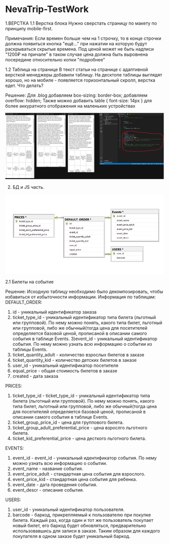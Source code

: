# NevaTrip-TestWork

1.ВЕРСТКА
1.1 Верстка блока
Нужно сверстать страницу по макету по принципу mobile-first.

Примечания:
Если времен больше чем на 1 строчку, то в конце строчки должна появиться кнопка "ещё..." при нажатии на которую будут раскрываться скрытые времена.
Под ценой может не быть надписи "1200₽ на причале" в таком случае цена должна быть выровнена посередине относительно копки "подробнее"

1.2 Таблица на странице
В текст статьи на странице с адаптивной версткой менеджеры добавили таблицу. На десктопе таблицы выглядят хорошо, но на мобиле - появляется горизонтальный скролл, верстка едет. Что делать?

Решение: Для .blog добавляем box-sizing: border-box; 
                   добавляем overflow: hidden;
Также можно добавить table { font-size: 14px } для более аккуратного отображения на маленьких устройствах

![Screenshot](https://github.com/dalaran111/NevaTrip-TestWork/blob/master/Task1/src/img/Table%20scroll/%D0%A3%D0%B1%D0%B8%D1%80%D0%B0%D0%B5%D0%BC%20%D1%81%D0%BA%D1%80%D0%BE%D0%BB%D0%BB.png?raw=true)

2. БД и JS часть.

![Screenshot](https://github.com/dalaran111/NevaTrip-TestWork/blob/master/Task2/Task2bd.png?raw=true)

2.1 Билеты на событие

Решение: Исходную таблицу необходимо было декомпозировать, чтобы избавиться от избыточности информации.
Информация по таблицам:
DEFAULT_ORDER:
1) id - уникальный идентификатор заказа
2) ticket_type_id - уникальный идентификатор типа билета (льготный или групповой). По нему можно понять, какого типа билет, льготный или групповой, либо же обычный(тогда цена для посетителей определяется базовой ценой, прописаной в описании самого события в таблице Events.
3)event_id - уникальный идентификатор события. По нему можно узнать всю информацию о событии из таблицы Events.
4) ticket_quantity_adult - количество взрослых билетов в заказе
5) ticket_quantity_kid - количество детских билетов в заказе
6) user_id - уникальный идентификатор посетителя
7) equal_price - общая стоимость билетов в заказе
8) created - дата заказа

PRICES:
1) ticket_type_id - ticket_type_id - уникальный идентификатор типа билета (льготный или групповой). По нему можно понять, какого типа билет, льготный или групповой, либо же обычный(тогда цена для посетителей определяется базовой ценой, прописаной в описании самого события в таблице Events.
2) ticket_group_price_id - цена для группового билета.
3) ticket_group_adult_preferential_price - цена взрослго льготного билета.
4) ticket_kid_preferential_price - цена десткого льготного билета.

EVENTS: 
1) event_id - event_id - уникальный идентификатор события. По нему можно узнать всю информацию о событии.
2) event_name - название события.
3) event_price_adult - стандартная цена события для взрослого.
4) event_price_kid - стандартная цена события для ребенка.
5) event_date - дата проведения события.
6) event_descr - описание события.

USERS:
1) user_id - уникальный идентификатор пользователя.
2) barcode - баркод, прикрепляемый к пользователю при покупке билета. Каждый раз, когда один и тот же пользователь покупает новый билет, его баркод будет обновляться, предварительно использовавшись для записи в заказе. Таким образом для каждого покупателя в одном заказе будет уникальный баркод.

